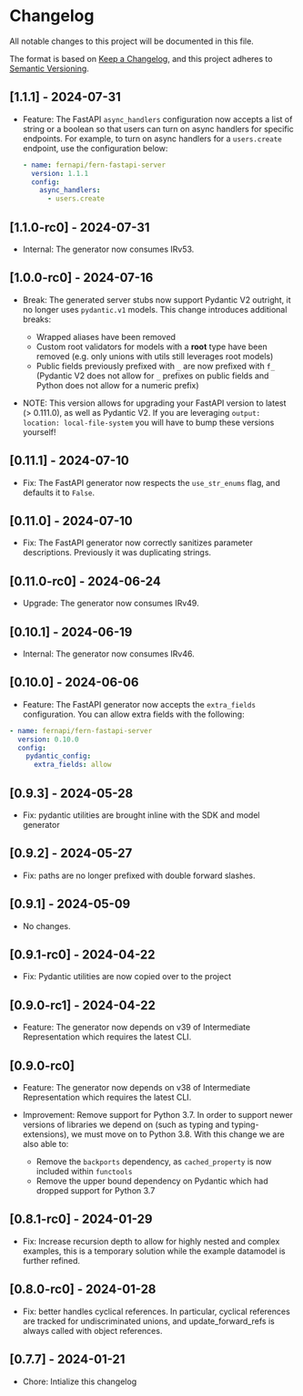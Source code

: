 # Changelog

All notable changes to this project will be documented in this file.

The format is based on [Keep a Changelog](https://keepachangelog.com/en/1.0.0/),
and this project adheres to [Semantic Versioning](https://semver.org/spec/v2.0.0.html).

## [1.1.1] - 2024-07-31

- Feature: The FastAPI `async_handlers` configuration now accepts a list of string or a boolean so that users
  can turn on async handlers for specific endpoints. For example, to turn on async handlers for a `users.create`
  endpoint, use the configuration below:

  ```yaml
  - name: fernapi/fern-fastapi-server
    version: 1.1.1
    config:
      async_handlers:
        - users.create
  ```

## [1.1.0-rc0] - 2024-07-31

- Internal: The generator now consumes IRv53.

## [1.0.0-rc0] - 2024-07-16

- Break: The generated server stubs now support Pydantic V2 outright, it no longer uses `pydantic.v1` models. This change introduces additional breaks:

  - Wrapped aliases have been removed
  - Custom root validators for models with a **root** type have been removed (e.g. only unions with utils still leverages root models)
  - Public fields previously prefixed with `_` are now prefixed with `f_` (Pydantic V2 does not allow for `_` prefixes on public fields and Python does not allow for a numeric prefix)

- NOTE: This version allows for upgrading your FastAPI version to latest (> 0.111.0), as well as Pydantic V2. If you are leveraging `output: location: local-file-system` you will have to bump these versions yourself!

## [0.11.1] - 2024-07-10

- Fix: The FastAPI generator now respects the `use_str_enums` flag, and defaults it to `False`.

## [0.11.0] - 2024-07-10

- Fix: The FastAPI generator now correctly sanitizes parameter descriptions. Previously it was duplicating strings.

## [0.11.0-rc0] - 2024-06-24

- Upgrade: The generator now consumes IRv49.

## [0.10.1] - 2024-06-19

- Internal: The generator now consumes IRv46.

## [0.10.0] - 2024-06-06

- Feature: The FastAPI generator now accepts the `extra_fields` configuration. You can allow extra fields with the following:

```yaml
- name: fernapi/fern-fastapi-server
  version: 0.10.0
  config:
    pydantic_config:
      extra_fields: allow
```

## [0.9.3] - 2024-05-28

- Fix: pydantic utilities are brought inline with the SDK and model generator

## [0.9.2] - 2024-05-27

- Fix: paths are no longer prefixed with double forward slashes.

## [0.9.1] - 2024-05-09

- No changes.

## [0.9.1-rc0] - 2024-04-22

- Fix: Pydantic utilities are now copied over to the project

## [0.9.0-rc1] - 2024-04-22

- Feature: The generator now depends on v39 of Intermediate Representation which requires the latest
  CLI.

## [0.9.0-rc0]

- Feature: The generator now depends on v38 of Intermediate Representation which requires the latest
  CLI.

- Improvement: Remove support for Python 3.7. In order to support newer versions of libraries we depend on (such as typing and typing-extensions), we must move on to Python 3.8. With this change we are also able to:
  - Remove the `backports` dependency, as `cached_property` is now included within `functools`
  - Remove the upper bound dependency on Pydantic which had dropped support for Python 3.7

## [0.8.1-rc0] - 2024-01-29

- Fix: Increase recursion depth to allow for highly nested and complex examples,
  this is a temporary solution while the example datamodel is further refined.

## [0.8.0-rc0] - 2024-01-28

- Fix: better handles cyclical references. In particular,
  cyclical references are tracked for undiscriminated unions,
  and update_forward_refs is always called with object references.

## [0.7.7] - 2024-01-21

- Chore: Intialize this changelog
